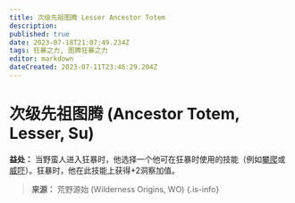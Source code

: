 ```yaml
---
title: 次级先祖图腾 Lesser Ancestor Totem
description: 
published: true
date: 2023-07-18T21:07:49.234Z
tags: 狂暴之力, 图腾狂暴之力
editor: markdown
dateCreated: 2023-07-11T23:46:29.204Z
---
```


# 次级先祖图腾 (Ancestor Totem, Lesser, Su)
**益处：** 当野蛮人进入狂暴时，他选择一个他可在狂暴时使用的技能（例如[攀爬](/技能/攀爬)或[威吓](/技能/威吓)）。狂暴时，他在此技能上获得+2洞察加值。

> **来源：** 荒野源始 (Wilderness Origins, WO)
{.is-info}
